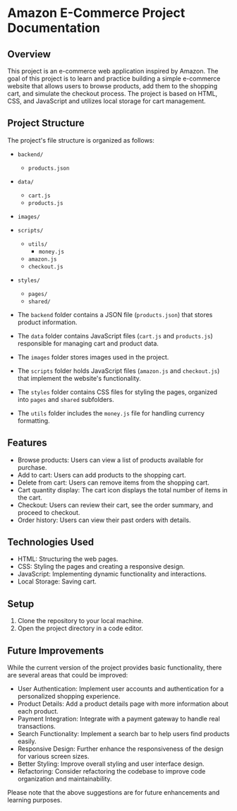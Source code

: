 # Amazon E-Commerce Project Documentation

## Overview
This project is an e-commerce web application inspired by Amazon. The goal of this project is to learn and practice building a simple e-commerce website that allows users to browse products, add them to the shopping cart, and simulate the checkout process. The project is based on HTML, CSS, and JavaScript and utilizes local storage for cart management.

## Project Structure
The project's file structure is organized as follows:

- `backend/`
  - `products.json`
- `data/`
  - `cart.js`
  - `products.js`
- `images/`
- `scripts/`
  - `utils/`
    - `money.js`
  - `amazon.js`
  - `checkout.js`
- `styles/`
  - `pages/`
  - `shared/`

- The `backend` folder contains a JSON file (`products.json`) that stores product information.
- The `data` folder contains JavaScript files (`cart.js` and `products.js`) responsible for managing cart and product data.
- The `images` folder stores images used in the project.
- The `scripts` folder holds JavaScript files (`amazon.js` and `checkout.js`) that implement the website's functionality.
- The `styles` folder contains CSS files for styling the pages, organized into `pages` and `shared` subfolders.
- The `utils` folder includes the `money.js` file for handling currency formatting.

## Features
- Browse products: Users can view a list of products available for purchase.
- Add to cart: Users can add products to the shopping cart.
- Delete from cart: Users can remove items from the shopping cart.
- Cart quantity display: The cart icon displays the total number of items in the cart.
- Checkout: Users can review their cart, see the order summary, and proceed to checkout.
- Order history: Users can view their past orders with details.

## Technologies Used
- HTML: Structuring the web pages.
- CSS: Styling the pages and creating a responsive design.
- JavaScript: Implementing dynamic functionality and interactions.
- Local Storage: Saving cart.

## Setup
1. Clone the repository to your local machine.
2. Open the project directory in a code editor.

## Future Improvements
While the current version of the project provides basic functionality, there are several areas that could be improved:

- User Authentication: Implement user accounts and authentication for a personalized shopping experience.
- Product Details: Add a product details page with more information about each product.
- Payment Integration: Integrate with a payment gateway to handle real transactions.
- Search Functionality: Implement a search bar to help users find products easily.
- Responsive Design: Further enhance the responsiveness of the design for various screen sizes.
- Better Styling: Improve overall styling and user interface design.
- Refactoring: Consider refactoring the codebase to improve code organization and maintainability.

Please note that the above suggestions are for future enhancements and learning purposes.

